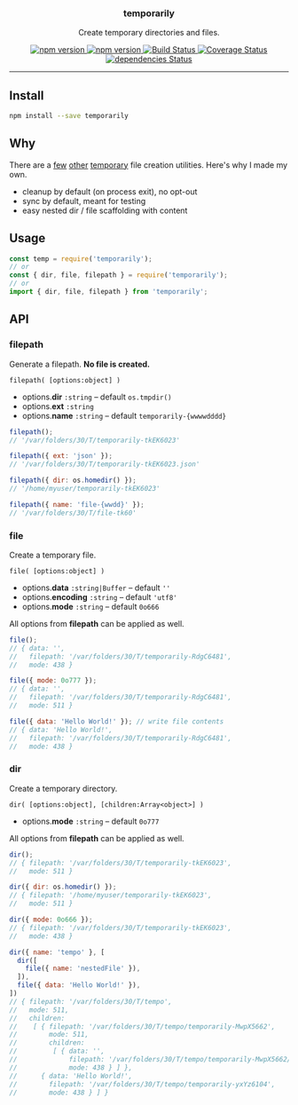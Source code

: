 <p align="center">
  <h3 align="center">temporarily</h3>
  <p align="center">Create temporary directories and files.<p>
  <p align="center">
    <a href="https://www.npmjs.com/package/temporarily">
      <img src="https://img.shields.io/npm/v/temporarily.svg" alt="npm version">
    </a>
    <a href="https://www.npmjs.com/package/temporarily">
      <img src="https://img.shields.io/node/v/temporarily.svg" alt="npm version">
    </a>
    <a href="https://travis-ci.org/Moeriki/temporarily">
      <img src="https://travis-ci.org/Moeriki/temporarily.svg?branch=master" alt="Build Status"></img>
    </a>
    <a href="https://coveralls.io/github/Moeriki/temporarily?branch=master">
      <img src="https://coveralls.io/repos/github/Moeriki/temporarily/badge.svg?branch=master" alt="Coverage Status"></img>
    </a>
    <a href="https://david-dm.org/moeriki/temporarily">
      <img src="https://david-dm.org/moeriki/temporarily/status.svg" alt="dependencies Status"></img>
    </a>
  </p>
</p>

---

## Install

```sh
npm install --save temporarily
```

## Why

There are a [few](https://github.com/vesln/temporary) [other](https://github.com/raszi/node-tmp) [temporary](https://github.com/bruce/node-temp) file creation utilities. Here's why I made my own.

* cleanup by default (on process exit), no opt-out
* sync by default, meant for testing
* easy nested dir / file scaffolding with content

## Usage

```js
const temp = require('temporarily');
// or
const { dir, file, filepath } = require('temporarily');
// or
import { dir, file, filepath } from 'temporarily';
```

## API

### filepath

Generate a filepath. **No file is created.**

`filepath( [options:object] )`

* options.**dir** `:string` – default `os.tmpdir()`
* options.**ext** `:string`
* options.**name** `:string` – default `temporarily-{wwwwdddd}`

```js
filepath();
// '/var/folders/30/T/temporarily-tkEK6023'

filepath({ ext: 'json' });
// '/var/folders/30/T/temporarily-tkEK6023.json'

filepath({ dir: os.homedir() });
// '/home/myuser/temporarily-tkEK6023'

filepath({ name: 'file-{wwdd}' });
// '/var/folders/30/T/file-tk60'
```

### file

Create a temporary file.

`file( [options:object] )`

* options.**data** `:string|Buffer` – default `''`
* options.**encoding** `:string` – default `'utf8'`
* options.**mode** `:string` – default `0o666`

All options from **filepath** can be applied as well.

```js
file();
// { data: '',
//   filepath: '/var/folders/30/T/temporarily-RdgC6481',
//   mode: 438 }

file({ mode: 0o777 });
// { data: '',
//   filepath: '/var/folders/30/T/temporarily-RdgC6481',
//   mode: 511 }

file({ data: 'Hello World!' }); // write file contents
// { data: 'Hello World!',
//   filepath: '/var/folders/30/T/temporarily-RdgC6481',
//   mode: 438 }
```

### dir

Create a temporary directory.

`dir( [options:object], [children:Array<object>] )`

* options.**mode** `:string` – default `0o777`

All options from **filepath** can be applied as well.

```js
dir();
// { filepath: '/var/folders/30/T/temporarily-tkEK6023',
//   mode: 511 }

dir({ dir: os.homedir() });
// { filepath: '/home/myuser/temporarily-tkEK6023',
//   mode: 511 }

dir({ mode: 0o666 });
// { filepath: '/var/folders/30/T/temporarily-tkEK6023',
//   mode: 438 }

dir({ name: 'tempo' }, [
  dir([
    file({ name: 'nestedFile' }),
  ]),
  file({ data: 'Hello World!' }),
])
// { filepath: '/var/folders/30/T/tempo',
//   mode: 511,
//   children:
//    [ { filepath: '/var/folders/30/T/tempo/temporarily-MwpX5662',
//        mode: 511,
//        children:
//         [ { data: '',
//             filepath: '/var/folders/30/T/tempo/temporarily-MwpX5662/nestedFile',
//             mode: 438 } ] },
//      { data: 'Hello World!',
//        filepath: '/var/folders/30/T/tempo/temporarily-yxYz6104',
//        mode: 438 } ] }
```
